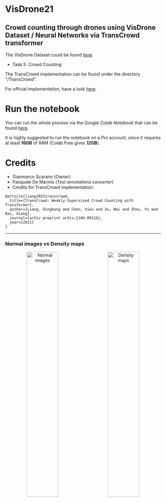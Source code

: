 # VisDrone21
## Crowd counting through drones using VisDrone Dataset / Neural Networks via TransCrowd transformer

The VisDrone Dataset could be found [here](https://github.com/VisDrone/VisDrone-Dataset).

- Task 5: Crowd Counting

The TransCrowd implementation can be found under the directory "*/TransCrowd*".

For official implementation, have a look [here](https://github.com/dk-liang/TransCrowd).

# Run the notebook
You can run the whole process via the *Google Colab Notebook* that can be found [here](https://colab.research.google.com/drive/1GICGGQyNmUErkBJ2iHDBGvVVg6AiJ37_).

It is highly suggested to run the notebook on a *Pro* account, since it requires at least **16GB** of RAM (Colab Free gives **12GB**).

# Credits
- Gianmarco Scarano (*Owner*)
- Pasquale De Marinis (*Test annotations converter*)
- Credits for TransCrowd implementation:
```
@article{liang2021transcrowd,
  title={TransCrowd: Weakly-Supervised Crowd Counting with Transformer},
  author={Liang, Dingkang and Chen, Xiwu and Xu, Wei and Zhou, Yu and Bai, Xiang},
  journal={arXiv preprint arXiv:2104.09116},
  year={2021}
}
```
__________________________________________________________________

### Normal images vs Density maps
<p align="center">
  <img alt="Normal images" src="https://github.com/SlimShadys/VisDrone21/blob/GPU/GIFs/Normal.gif" width="45%"> 
&nbsp; &nbsp; &nbsp; &nbsp;
  <img alt="Density maps" src="https://github.com/SlimShadys/VisDrone21/blob/GPU/GIFs/Density.gif" width="45%">
</p>